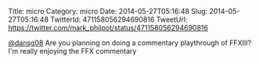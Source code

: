Title: micro
Category: micro
Date: 2014-05-27T05:16:48
Slug: 2014-05-27T05:16:48
TwitterId: 471158056294690816
TweetUrl: https://twitter.com/mark_philpot/status/471158056294690816

[@dansg08](https://twitter.com/dansg08) Are you planning on doing a commentary playthrough of FFXIII? I'm really enjoying the FFX commentary